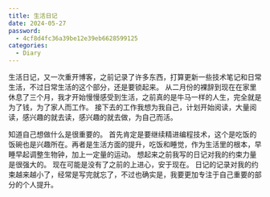 ```yaml
---
title: 生活日记
date: 2024-05-27
password:
  - 4cf8d4fc36a39be12e39eb6628599125
categories:
  - Diary
---
```

生活日记，又一次重开博客，之前记录了许多东西，打算更新一些技术笔记和日常生活，不过日常生活的这个部分，还是要锁起来。
从二月份的裸辞到现在在家里休息了三个月，我才开始慢慢感受到生活，之前真的是牛马一样的人生，完全就是为了钱，为了家人而工作。
接下去的工作我想为我自己，计划开始阅读，大量阅读，感兴趣的就去读，感兴趣的就去做，为自己而活。

知道自己想做什么是很重要的。
首先肯定是要继续精进编程技术，这个是吃饭的饭碗也是兴趣所在。再者是生活方面的提升，吃饭和睡觉，作为生活里的根本，早睡早起调整生物钟，加上一定量的运动。
想起来之前我写的日记对我的约束力量是很强大的。
现在可能是没有了之前的上进心，安于现在。
日记的记录对我的约束越来越小了，经常是写完就忘了，不过也确实是，我要更加专注于自己重要的部分的个人提升。
